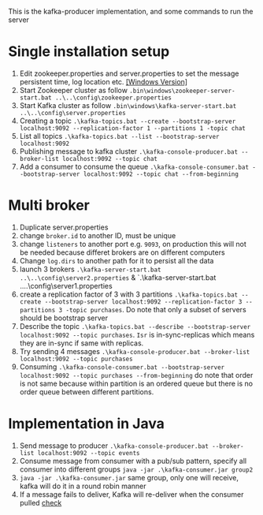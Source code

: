 This is the kafka-producer implementation, and some commands to run the server

# Single installation setup
1. Edit zookeeper.properties and server.properties to set the message persistent time, log location etc. [[Windows Version]](https://www.loginradius.com/blog/async/quick-kafka-installation/)
2. Start Zookeeper cluster as follow `.bin\windows\zookeeper-server-start.bat ..\..\config\zookeeper.properties`
3. Start Kafka cluster as follow `.bin\windows\kafka-server-start.bat ..\..\config\server.properties`
4. Creating a topic `.\kafka-topics.bat --create --bootstrap-server localhost:9092 --replication-factor 1 --partitions 1 -topic chat`
5. List all topics `.\kafka-topics.bat --list --bootstrap-server localhost:9092`
6. Publishing message to kafka cluster `.\kafka-console-producer.bat --broker-list localhost:9092 --topic chat`
7. Add a consumer to consume the queue `.\kafka-console-consumer.bat --bootstrap-server localhost:9092 --topic chat --from-beginning`

# Multi broker
1. Duplicate server.properties
2. change `broker.id` to another ID, must be unique
3. change `listeners` to another port e.g. `9093`, on production this will not be needed because differet brokers are on different computers
4. Change `log.dirs` to another path for it to persist all the data
5. launch 3 brokers `.\kafka-server-start.bat ..\..\config\server2.properties` & `.\kafka-server-start.bat ..\..\config\server1.properties
6. create a replication factor of 3 with 3 partitions `.\kafka-topics.bat --create --bootstrap-server localhost:9092 --replication-factor 3 --partitions 3 -topic purchases`. Do note that only a subset of servers should be bootstrap server
7. Describe the topic `.\kafka-topics.bat --describe --bootstrap-server localhost:9092 --topic purchases`. `Isr` is in-sync-replicas which means they are in-sync if same with replicas.
8. Try sending 4 messages `.\kafka-console-producer.bat --broker-list localhost:9092 --topic purchases`
9. Consuming `.\kafka-console-consumer.bat --bootstrap-server localhost:9092 --topic purchases --from-beginning` do note that order is not same because within partition is an ordered queue but there is no order queue between different partitions.

# Implementation in Java
1. Send message to producer `.\kafka-console-producer.bat --broker-list localhost:9092 --topic events`
2. Consume message from consumer with a pub/sub pattern, specify all consumer into different groups `java -jar .\kafka-consumer.jar group2`
3. `java -jar .\kafka-consumer.jar` same group, only one will receive, kafka will do it in a round robin manner
4. If a message fails to deliver, Kafka will re-deliver when the consumer pulled [check](https://stackoverflow.com/questions/53655696/how-when-the-kafka-message-will-be-redelivered-if-manual-acknowledgment-not-se)